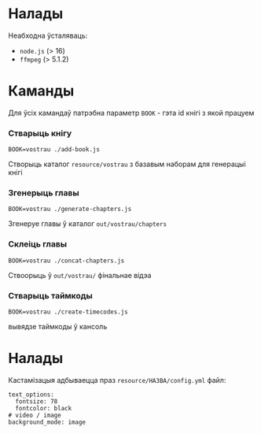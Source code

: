 # Налады

Неабходна ўсталяваць:
- `node.js` (> 16)
- `ffmpeg` (> 5.1.2)

# Каманды

Для ўсіх камандаў патрэбна параметр `BOOK` - гэта id кнігі з якой працуем

### Стварыць кнігу

`BOOK=vostrau ./add-book.js`

Створыць каталог `resource/vostrau` з базавым наборам для генерацыі кнігі

### Згенерыць главы

`BOOK=vostrau ./generate-chapters.js`

Згенеруе главы ў каталог `out/vostrau/chapters`

### Склеіць главы

`BOOK=vostrau ./concat-chapters.js`

Ствоорыць ў `out/vostrau/` фінальнае відэа

### Стварыць таймкоды

`BOOK=vostrau ./create-timecodes.js`

вывядзе таймкоды ў кансоль

# Налады

Кастамізацыя адбываецца праз `resource/НАЗВА/config.yml` файл:

```
text_options:
  fontsize: 78
  fontcolor: black
# video / image
background_mode: image
```